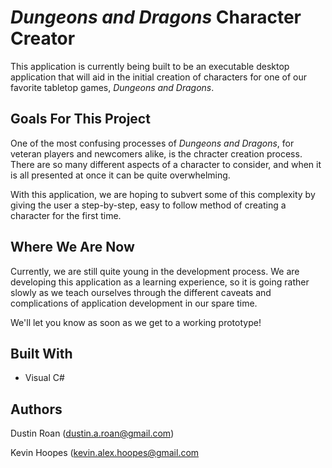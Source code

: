 # *Dungeons and Dragons* Character Creator

This application is currently being built to be an executable desktop application that will aid in the initial creation of characters for one of our favorite tabletop games, *Dungeons and Dragons*.

Goals For This Project
----------------------

One of the most confusing processes of *Dungeons and Dragons*, for veteran players and newcomers alike, is the chracter creation process. There are so many different aspects of a character to consider, and when it is all presented at once it can be quite overwhelming.

With this application, we are hoping to subvert some of this complexity by giving the user a step-by-step, easy to follow method of creating a character for the first time.

Where We Are Now
----------------------

Currently, we are still quite young in the development process. We are developing this application as a learning experience, so it is going rather slowly as we teach ourselves through the different caveats and complications of application development in our spare time. 

We'll let you know as soon as we get to a working prototype!

Built With
----------
+ Visual C#

Authors
-------
Dustin Roan (dustin.a.roan@gmail.com)

Kevin Hoopes (kevin.alex.hoopes@gmail.com
